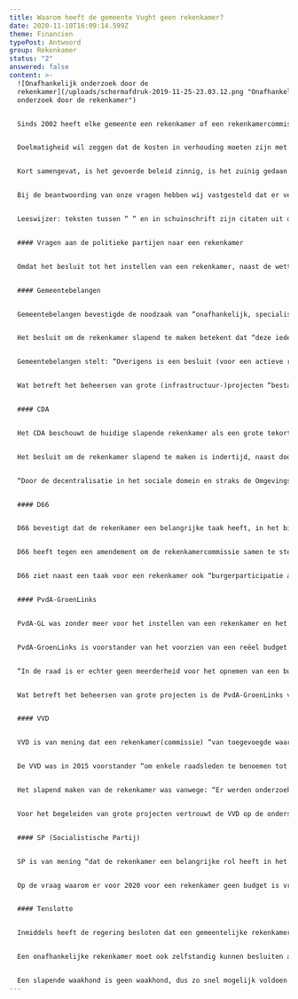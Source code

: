 ```yaml
---
title: Waarom heeft de gemeente Vught geen rekenkamer?
date: 2020-11-10T16:09:14.599Z
theme: Financien
typePost: Antwoord
group: Rekenkamer
status: "2"
answered: false
content: >-
  ![Onafhankelijk onderzoek door de
  rekenkamer](/uploads/schermafdruk-2019-11-25-23.03.12.png "Onafhankelijk
  onderzoek door de rekenkamer")


  Sinds 2002 heeft elke gemeente een rekenkamer of een rekenkamercommissie. De wetgever heeft de rekenkamer bij gemeenten ingesteld om de doelmatigheid, doeltreffendheid en rechtmatigheid van het gevoerde bestuur te onderzoeken. 


  Doelmatigheid wil zeggen dat de kosten in verhouding moeten zijn met wat je wil bereiken. Met doeltreffendheid wordt bedoeld dat de gemeentelijke inspanningen en uitgaven ook echt een bijdrage leveren aan het doel wat het gemeentebestuur wil bereiken. Rechtmatigheid wil zeggen dat de raad, het college en de ambtelijke organisatie zich houden aan alle geldende wetten, regels en besluiten.


  Kort samengevat, is het gevoerde beleid zinnig, is het zuinig gedaan en is het zorgvuldig uitgevoerd.


  Bij de beantwoording van onze vragen hebben wij vastgesteld dat er verwarring bestaat over rekenkamer en rekenkamercommissie. Een rekenkamer kan alleen externe (niet politieke) deelnemers hebben, in tegenstelling tot een rekenkamercommissie. Door het betrekken van externe (niet politieke) deelnemers, is de onafhankelijkheid van een rekenkamer beter gewaarborgd en kan ook ongevraagd onderzoek plaatsvinden en advies worden gegeven. De vragen van Vughtparticipeert waren specifiek gericht op een rekenkamer.


  Leeswijzer: teksten tussen “ “ en in schuinschrift zijn citaten uit de antwoorden van de partijen.


  #### Vragen aan de politieke partijen naar een rekenkamer


  Omdat het besluit tot het instellen van een rekenkamer, naast de wettelijke verplichting, aan de gemeenteraad is, hebben wij begin dit jaar deze vraag voorgelegd aan alle politieke partijen. Het verzamelen van alle antwoorden heeft even op zich laten wachten maar is gelukkig op tijd klaar voor de gemeenteraadsverkiezingen op 18 november. Hierbij de samenvattingen van de antwoorden van de partijen. Voor het uitgebreide antwoord verwijzen wij naar de bijlagen.


  #### Gemeentebelangen


  Gemeentebelangen bevestigde de noodzaak van “onafhankelijk, specialistisch, verdiepend, controleren onderzoek”. Verbazingwekkend was echter de mening dat ook een slapende rekenkamer bijdraagt aan de kwaliteit en transparantie van gemeentelijk bestuur. 


  Het besluit om de rekenkamer slapend te maken betekent dat “deze ieder moment kan worden geactiveerd”. Dat is echter in tegenspraak met de onafhankelijkheid, want zo besluit de raad wanneer de waakhond moet worden gewekt. Dan is het ook ‘begrijpelijk’ dat voor een slapende rekenkamer geen budget hoeft te worden gereserveerd. Dat maakt het activeren van een rekenkamer zonder budget niet eenvoudiger. 


  Gemeentebelangen stelt: “Overigens is een besluit (voor een actieve rekenkamer) van de Ministerraad geen wet.”


  Wat betreft het beheersen van grote (infrastructuur-)projecten “bestaat er door de samenwerking in het door u aangehaalde project, met Rijks- en Provinciale overheid, voldoende garantie voor een zorgvuldig financiële huishouding.” Een rekenkamer is “geen garantie tot transparantie”.


  #### CDA


  Het CDA beschouwt de huidige slapende rekenkamer als een grote tekortkoming. “Ontbreekt de Rekenkamer, dan ontbreekt dus een belangrijk, door de wet voorgeschreven instrument om te controleren of het College de gemeente zorgvuldig en rechtmatig heeft bestuurd.”


  Het besluit om de rekenkamer slapend te maken is indertijd, naast door Gemeentebelangen en de VVD, ook door het CDA ondersteund met als overweging de kostenbesparing. Sinds 2018 is het CDA van mening dat de rekenkamer moet worden geactiveerd en was ook tegen het schrappen van het noodzakelijke budget. Een amendement om de rekenkamer te activeren is door Gemeentebelangen en VVD tegengehouden.


  “Door de decentralisatie in het sociale domein en straks de Omgevingswet krijgen de gemeenten meer taken én middelen. Het is dus belangrijker dan ooit dat de gemeenteraad alle instrumenten krijgt om haar controle werk goed te kunnen doen.”


  #### D66


  D66 bevestigt dat de rekenkamer een belangrijke taak heeft, in het bijzonder wat betreft de “kaderstellende en controlerende” taken. 


  D66 heeft tegen een amendement om de rekenkamercommissie samen te stellen uit de fractievoorzitters, gestemd. Het amendement is toch aangenomen met als gevolg dat de rekenkamercommissie bestond uit de fractievoorzitters van GB,VVD en CDA. Doordat de (toenmalige) fractievoorzitters van GB en CDA inmiddels iets anders zijn gaan doen, zit alleen de VVD in de rekenkamercommissie.


  D66 ziet naast een taak voor een rekenkamer ook “burgerparticipatie als een mogelijkheid de gemeenteraad te ondersteunen, juist bij de grote projecten die lopen”.


  #### PvdA-GroenLinks


  PvdA-GL was zonder meer voor het instellen van een rekenkamer en het ter beschikking stellen van een budget hiervoor. “PvdA-GroenLinks is van mening dat de rekenkamer een waardevol instrument is voor het functioneren van het bestuur en het bevorderen van de transparantie van dat bestuur”. “De rekenkamer biedt een extra stuk gereedschap aan de Raad om de controlerende taak (nog) beter uit te voeren.” De PvdA-GroenLinks was tegen het besluit de rekenkamer slapend te maken. 


  PvdA-GroenLinks is voorstander van het voorzien van een reëel budget voor een actieve rekenkamer. Echter:


  “In de raad is er echter geen meerderheid voor het opnemen van een budget voor de rekenkamer. PvdA-GroenLinks heeft daar kennis van genomen en verder geen actie ondernomen.”


  Wat betreft het beheersen van grote projecten is de PvdA-GroenLinks van mening dat er voldoende relevante ervaring aanwezig is. “Dat laat onverlet dat een rekenkamer, zeker ook voor de grote (vooral infrastructurele) projecten zoals die nu aan de orde zijn een belangrijke rol kan spelen.”


  #### VVD


  VVD is van mening dat een rekenkamer(commissie) “van toegevoegde waarde kan zijn in het openbaar bestuur”  en “er zijn echter alternatieven”. Als voorbeeld wordt genoemd een onderzoek naar de Speeldoos uitgevoerd door een onafhankelijk bureau. 


  De VVD was in 2015 voorstander “om enkele raadsleden te benoemen tot leden van de rekenkamer”. Deze mening mag gelden voor een rekenkamercommissie, niet voor een rekenkamer, hier mogen uitsluitend externe (niet politieke) leden deelnemen. 


  Het slapend maken van de rekenkamer was vanwege: “Er werden onderzoeken geleverd die in een lade belandden en waar verder niets mee werd gedaan”. De VVD is van mening dat een slapende rekenkamer zonder budget altijd kan worden gewekt en van budget voorzien als de raad dat zou wensen. Echter daardoor is de rekenkamer niet onafhankelijk en kan ook geen ongevraagd advies geven. Omdat de wet ter voorkoming van een slapende rekenkamer nog niet van kracht is hoeft deze volgens de VVD nog niet actief te worden gemaakt of van budget te worden voorzien.


  Voor het begeleiden van grote projecten vertrouwt de VVD op de ondersteuning van het Rijk, Provincie, Rijkswaterstaat en ProRail. Daar heeft “een rekenkamercommissie niet perse toegevoegde waarde”. De vraag of een rekenkamer (dus niet commissie) hier wel een toegevoegde waarde heeft is niet beantwoord. 


  #### SP (Socialistische Partij)


  SP is van mening “dat de rekenkamer een belangrijke rol heeft in het openbaar bestuur. Een onafhankelijk orgaan dat gevraagd en ongevraagd de processen in de diverse publieke lagen onderzoekt en feedback geeft, is een onmisbare schakel in de werking van een goede democratie”.  De SP “heeft zich hevig verzet tegen het slapend maken”. “De argumentatie van de VVD en GB was dat de rekenkamer in Vught alleen maar rapporten produceerde die onderin een bureaula stof verzamelden. Dat deze partijen die rapporten zelf in die lade hadden gelegd en negeerden riep bij de SP vraagtekens op en doet dat eigenlijk nog steeds”. 


  Op de vraag waarom er voor 2020 voor een rekenkamer geen budget is vrijgemaakt, antwoordt de SP: “De SP verwijst hierbij naar de inzet in de gemeenteraad aan het einde van de vorige periode en het begin van deze; keer op keer wijst de SP erop dat een rekenkamer de resultaten van de raad sterk kan verbeteren. Keer op keer kiezen GB en VVD ervoor de rekenkamer af te wijzen. Voor de SP is het duidelijk dat deze partijen geen blik in de eigen keuken wensen en dat geeft te denken!” 


  #### Tenslotte


  Inmiddels heeft de regering besloten dat een gemeentelijke rekenkamer niet meer slapend mag worden gemaakt, deze wet is nog niet van kracht. 


  Een onafhankelijke rekenkamer moet ook zelfstandig kunnen besluiten actief te worden, niet pas nadat de gemeenteraad, met de meerderheid van de coalitie, dit besluit. 


  Een slapende waakhond is geen waakhond, dus zo snel mogelijk voldoen aan de (toekomstige) wettelijke en maatschappelijke plicht voor het installeren van een onafhankelijke rekenkamer. Een goede en ook verplichte taak voor de nieuwe coalitie.
---
```

